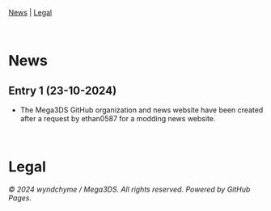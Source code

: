 [News](#news) | [Legal](#legal)

<br>

# News

## Entry 1 (23-10-2024)
- The Mega3DS GitHub organization and news website have been created after a request by ethan0587 for a modding news website.

<br>

# Legal

_© 2024 wyndchyme / Mega3DS. All rights reserved. Powered by GitHub Pages._
